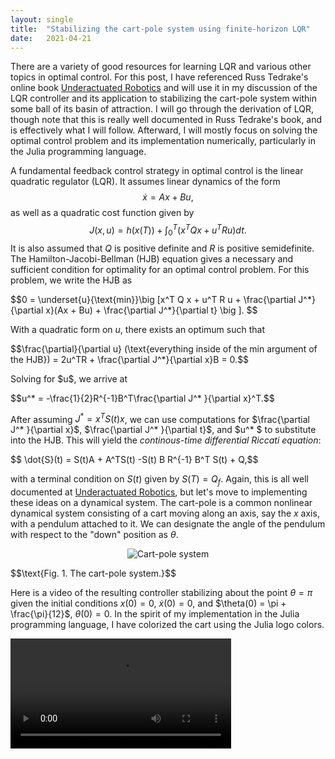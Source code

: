 ```yaml
---
layout: single
title:  "Stabilizing the cart-pole system using finite-horizon LQR"
date:   2021-04-21
---
```


There are a variety of good resources for learning LQR and various other topics in optimal control. For this post, I have referenced Russ Tedrake's online book [Underactuated Robotics](http://underactuated.mit.edu/index.html) and will use it in my discussion of the LQR controller and its application to stabilizing the cart-pole system within some ball of its basin of attraction. I will go through the derivation of LQR, though note that this is really well documented in Russ Tedrake's book, and is effectively what I will follow. Afterward, I will mostly focus on solving the optimal control problem and its implementation numerically, particularly in the Julia programming language.

A fundamental feedback control strategy in optimal control is the linear quadratic regulator (LQR). It assumes linear dynamics of the form $$\dot{x} = Ax + Bu,$$ as well as a quadratic cost function given by $$J(x,u) = h(x(T)) + \int_0^T (x^TQx + u^TRu)dt.$$ It is also assumed that $Q$ is positive definite and $R$ is positive semidefinite. The Hamilton-Jacobi-Bellman (HJB) equation gives a necessary and sufficient condition for optimality for an optimal control problem. For this problem, we write the HJB as
<p> $$0 = \underset{u}{\text{min}}\big [x^T Q x + u^T R u + \frac{\partial J^*}{\partial x}(Ax + Bu) + \frac{\partial J^*}{\partial t} \big ]. $$</p>

With a quadratic form on $u$, there exists an optimum such that 
<p> $$\frac{\partial}{\partial u} (\text{everything inside of the min argument of the HJB}) = 2u^TR + \frac{\partial J^*}{\partial x}B = 0.$$</p>
Solving for $u$, we arrive at

<p>$$u^* = -\frac{1}{2}R^{-1}B^T\frac{\partial J^* }{\partial x}^T.$$</p>

After assuming $J^* = x^T S(t) x$, we can use computations for $\frac{\partial J^* }{\partial x}$, $\frac{\partial J^* }{\partial t}$, and $u^* $ to substitute into the HJB. This will yield the *continous-time differential Riccati equation*:

<p>$$ \dot{S}(t) = S(t)A + A^TS(t) -S(t) B R^{-1} B^T S(t) + Q,$$ </p>

with a terminal condition on $S(t)$ given by $S(T) = Q_f$. Again, this is all well documented at [Underactuated Robotics](http://underactuated.mit.edu/index.html), but let's move to implementing these ideas on a dynamical system. The cart-pole is a common nonlinear dynamical system consisting of a cart moving along an axis, say the $x$ axis, with a pendulum attached to it. We can designate the angle of the pendulum with respect to the "down" position as $\theta$. 

<div style="text-align: center"><img src="{{ site.baseurl }}/viewable/cartpolediagram.png" alt="Cart-pole system"></div>
<p>$$\text{Fig. 1. The cart-pole system.}$$</p>

Here is a video of the resulting controller stabilizing about the point $\theta = \pi$ given the initial conditions $x(0) = 0$, $\dot{x}(0) = 0$, and $\theta(0) = \pi + \frac{\pi}{12}$, $\dot{\theta}(0) = 0$. In the spirit of my implementation in the Julia programming language, I have colorized the cart using the Julia logo colors.
<div class="myvideo">
   <video  style="display:block; width:70%; height:auto;" controls>
      <source src="{{ site.baseurl }}/viewable/cartpole.mp4" type="video/mp4" />
      <source src="{{ site.baseurl }}/viewable/cartpole.ogv" type="video/ogg" />
      <source src="{{ site.baseurl }}/viewable/cartpole.webm"  type="video/webm"  />
   </video>
</div>
